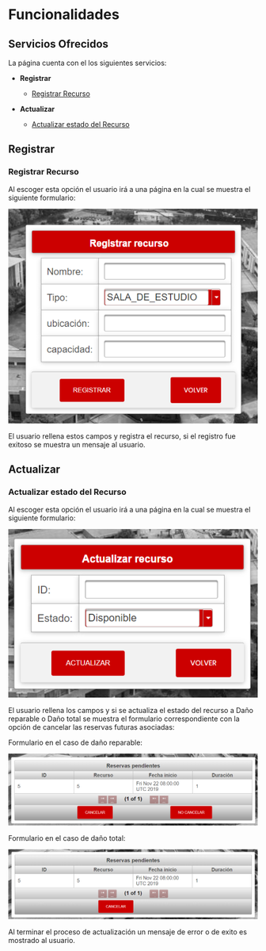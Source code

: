 # Funcionalidades

## Servicios Ofrecidos

La página cuenta con el los siguientes servicios:
+ **Registrar**
   + [Registrar Recurso](#registrar-recurso)
   
+ **Actualizar**
   + [Actualizar estado del Recurso](#actualizar-estado-del-recurso)

## Registrar

### Registrar Recurso

Al escoger esta opción el usuario irá a una página en la cual se muestra el siguiente formulario:

![](/resources/md/regis.png)

El usuario rellena estos campos y registra el recurso, si el registro fue exitoso se muestra un mensaje al usuario.

## Actualizar

### Actualizar estado del Recurso

Al escoger esta opción el usuario irá a una página en la cual se muestra el siguiente formulario:

![](/resources/md/act.png)

El usuario rellena los campos y si se actualiza el estado del recurso a Daño reparable o Daño total se muestra el formulario correspondiente con la opción de cancelar las reservas futuras asociadas:

Formulario en el caso de daño reparable:

![](/resources/md/can.png)

Formulario en el caso de daño total:

![](/resources/md/can1.png)

Al terminar el proceso de actualización un mensaje de error o de exito es mostrado al usuario.


